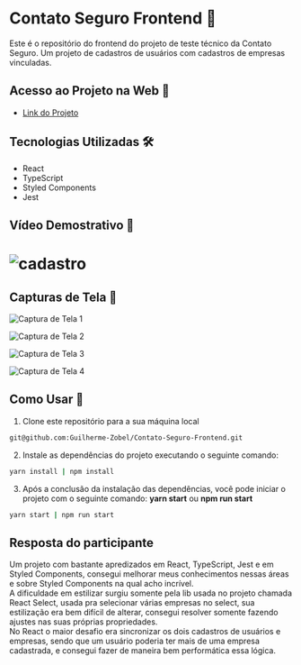 # Contato Seguro Frontend 📱

Este é o repositório do frontend do projeto de teste técnico da Contato Seguro.
Um projeto de cadastros de usuários com cadastros de empresas vinculadas.

## Acesso ao Projeto na Web 🚀

- [Link do Projeto](https://contato-seguro-frontend-beta.vercel.app/)

## Tecnologias Utilizadas 🛠️

- React
- TypeScript 
- Styled Components 
- Jest

## Vídeo Demostrativo 🎥
# ![cadastro](https://github.com/Guilherme-Zobel/teste/blob/main/gif-contato-seguro.gif)


## Capturas de Tela 📸

![Captura de Tela 1](https://github.com/Guilherme-Zobel/Contato-Seguro-Frontend/assets/87620994/cfc7d1db-b418-4664-a255-36ca4bbdc5a5)

![Captura de Tela 2](https://github.com/Guilherme-Zobel/Contato-Seguro-Frontend/assets/87620994/fa91632b-a9ab-458a-90ce-8539981dd2e4)

![Captura de Tela 3](https://github.com/Guilherme-Zobel/Contato-Seguro-Frontend/assets/87620994/f6567fe8-4086-4926-bbba-1d9c743e20be)

![Captura de Tela 4](https://github.com/Guilherme-Zobel/Contato-Seguro-Frontend/assets/87620994/162df7dc-9a92-472c-aa38-e1334912cdc8)

## Como Usar 🤔

1. Clone este repositório para a sua máquina local
```bash
git@github.com:Guilherme-Zobel/Contato-Seguro-Frontend.git
```
2. Instale as dependências do projeto executando o seguinte comando:
```bash
yarn install | npm install
```

3. Após a conclusão da instalação das dependências, você pode iniciar o projeto com o seguinte comando: **yarn start** ou **npm run start**
```bash
yarn start | npm run start
```

## Resposta do participante
Um projeto com bastante apredizados em React, TypeScript, Jest e em Styled Components, consegui melhorar meus conhecimentos nessas áreas e sobre Styled Components na qual acho incrível. <br/>
A dificuldade em estilizar surgiu somente pela lib usada no projeto chamada React Select, usada pra selecionar várias empresas no select, sua estilização era bem difícil de alterar, consegui resolver somente fazendo ajustes nas suas próprias propriedades. <br/>
No React o maior desafio era sincronizar os dois cadastros de usuários e empresas, sendo que um usuário poderia ter mais de uma empresa cadastrada, e consegui fazer de maneira bem performática essa lógica.
